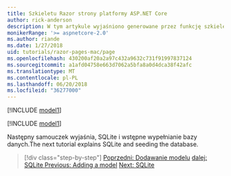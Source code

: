 ```yaml
---
title: Szkieletu Razor strony platformy ASP.NET Core
author: rick-anderson
description: W tym artykule wyjaśniono generowane przez funkcję szkieletów na macOS stron Razor.
monikerRange: '>= aspnetcore-2.0'
ms.author: riande
ms.date: 1/27/2018
uid: tutorials/razor-pages-mac/page
ms.openlocfilehash: 430200af20a2a97c432a9632c731f91997837124
ms.sourcegitcommit: a1afd04758e663d7062a5bfa8a0d4dca38f42afc
ms.translationtype: MT
ms.contentlocale: pl-PL
ms.lasthandoff: 06/20/2018
ms.locfileid: "36277000"
---
```

[!INCLUDE [model1](../../includes/RP/page1.md)]

[!INCLUDE [model1](../../includes/RP/page2.md)]

<span data-ttu-id="8af70-103">Następny samouczek wyjaśnia, SQLite i wstępne wypełnianie bazy danych.</span><span class="sxs-lookup"><span data-stu-id="8af70-103">The next tutorial explains SQLite and seeding the database.</span></span>

> [!div class="step-by-step"]
> <span data-ttu-id="8af70-104">[Poprzedni: Dodawanie modelu](xref:tutorials/razor-pages-mac/model)
> [dalej: SQLite ](xref:tutorials/razor-pages-mac/sql)</span><span class="sxs-lookup"><span data-stu-id="8af70-104">[Previous: Adding a model](xref:tutorials/razor-pages-mac/model)
[Next: SQLite ](xref:tutorials/razor-pages-mac/sql)</span></span>
